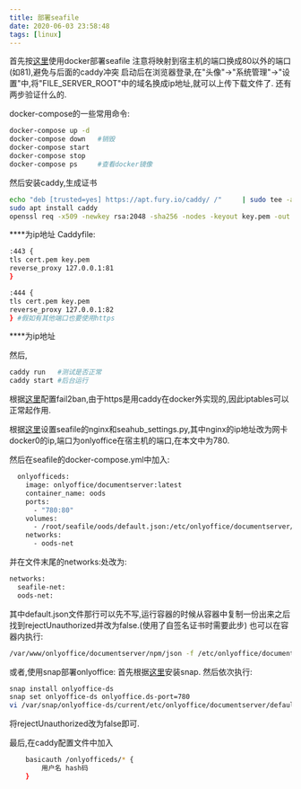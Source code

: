 ```yaml
---
title: 部署seafile
date: 2020-06-03 23:58:48
tags: [linux]
---
```


首先按[这里](https://docs.seafile.com/published/seafile-manual-cn/docker/%E7%94%A8Docker%E9%83%A8%E7%BD%B2Seafile.md)使用docker部署seafile
注意将映射到宿主机的端口换成80以外的端口(如81),避免与后面的caddy冲突
启动后在浏览器登录,在"头像"->"系统管理"->"设置"中,将"FILE_SERVER_ROOT"中的域名换成ip地址,就可以上传下载文件了.
还有两步验证什么的.

docker-compose的一些常用命令:
```bash
docker-compose up -d
docker-compose down   #销毁
docker-compose start
docker-compose stop
docker-compose ps     #查看docker镜像
```

然后安装caddy,生成证书
```bash
echo "deb [trusted=yes] https://apt.fury.io/caddy/ /"     | sudo tee -a /etc/apt/sources.list.d/caddy-fury.list
sudo apt install caddy
openssl req -x509 -newkey rsa:2048 -sha256 -nodes -keyout key.pem -out cert.pem -days 3650 -subj "/CN=****"
```
\*\*\*\*为ip地址
Caddyfile:
```bash
:443 {
tls cert.pem key.pem
reverse_proxy 127.0.0.1:81
}

:444 {
tls cert.pem key.pem
reverse_proxy 127.0.0.1:82
} #假如有其他端口也要使用https
```
\*\*\*\*为ip地址

然后,
```bash
caddy run   #测试是否正常
caddy start #后台运行
```
根据[这里](https://seafile.gitbook.io/seafile-server-manual/security-and-auditing/config-fail2ban)配置fail2ban,由于https是用caddy在docker外实现的,因此iptables可以正常起作用.

根据[这里](https://manual-cn-origin.seafile.com/deploy_pro/office-wen-jian-yu-lan-he-bian-ji/only_office)设置seafile的nginx和seahub_settings.py,其中nginx的ip地址改为网卡docker0的ip,端口为onlyoffice在宿主机的端口,在本文中为780.

然后在seafile的docker-compose.yml中加入:
```bash
  onlyofficeds:
    image: onlyoffice/documentserver:latest
    container_name: oods
    ports:
      - "780:80"
    volumes:
      - /root/seafile/oods/default.json:/etc/onlyoffice/documentserver/default.json
    networks:
      - oods-net
```
并在文件末尾的networks:处改为:
```bash
networks:
  seafile-net:
  oods-net:
```

其中default.json文件那行可以先不写,运行容器的时候从容器中复制一份出来之后找到rejectUnauthorized并改为false.(使用了自签名证书时需要此步)
也可以在容器内执行:
```bash
/var/www/onlyoffice/documentserver/npm/json -f /etc/onlyoffice/documentserver/default.json -I -e 'this.services.CoAuthoring.requestDefaults.rejectUnauthorized=false'
```

或者,使用snap部署onlyoffice:
首先根据[这里](https://snapcraft.io/docs/installing-snap-on-centos)安装snap.
然后依次执行:
```bash
snap install onlyoffice-ds
snap set onlyoffice-ds onlyoffice.ds-port=780
vi /var/snap/onlyoffice-ds/current/etc/onlyoffice/documentserver/default.json
```
将rejectUnauthorized改为false即可.

最后,在caddy配置文件中加入
```bash
    basicauth /onlyofficeds/* {
        用户名 hash码
    }
```
